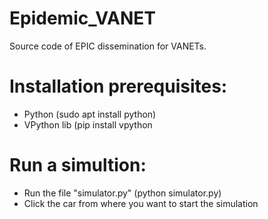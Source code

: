 # Epidemic_VANET
Source code of EPIC dissemination for VANETs.

# Installation prerequisites:
  - Python (sudo apt install python)
  - VPython lib (pip install vpython
  
# Run a simultion:
  - Run the file "simulator.py" (python simulator.py)
  - Click the car from where you want to start the simulation
  
